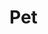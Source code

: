 # Pet

<!-- Use <api-endpoint> tag to specify the group of endpoints with a certan tag in a reference section.
Open a preview to the right to see the result. -->

<api-doc openapi-path="./../openapi.yaml" tag="pet"/>